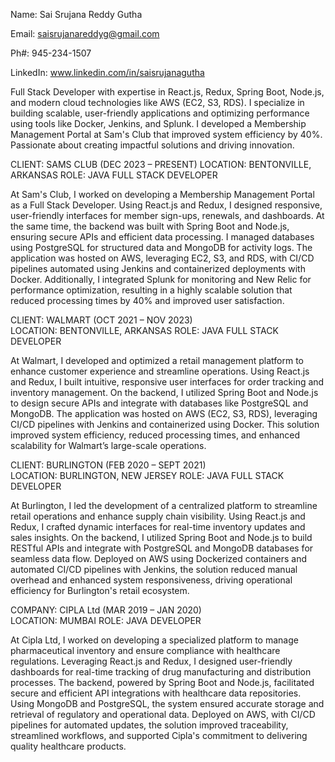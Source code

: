 Name: Sai Srujana Reddy Gutha

Email: saisrujanareddyg@gmail.com

Ph#: 945-234-1507

LinkedIn: www.linkedin.com/in/saisrujanagutha



Full Stack Developer with expertise in React.js, Redux, Spring Boot, Node.js, and modern cloud technologies like AWS (EC2, S3, RDS). I specialize in building scalable, user-friendly applications and optimizing performance using tools like Docker, Jenkins, and Splunk. I developed a Membership Management Portal at Sam's Club that improved system efficiency by 40%. Passionate about creating impactful solutions and driving innovation.

CLIENT: SAMS CLUB							    		(DEC 2023 – PRESENT)
LOCATION: BENTONVILLE, ARKANSAS
ROLE: JAVA FULL STACK DEVELOPER

At Sam's Club, I worked on developing a Membership Management Portal as a Full Stack Developer. Using React.js and Redux, I designed responsive, user-friendly interfaces for member sign-ups, renewals, and dashboards. At the same time, the backend was built with Spring Boot and Node.js, ensuring secure APIs and efficient data processing. I managed databases using PostgreSQL for structured data and MongoDB for activity logs. The application was hosted on AWS, leveraging EC2, S3, and RDS, with CI/CD pipelines automated using Jenkins and containerized deployments with Docker. Additionally, I integrated Splunk for monitoring and New Relic for performance optimization, resulting in a highly scalable solution that reduced processing times by 40% and improved user satisfaction.

CLIENT: WALMART									(OCT 2021 – NOV 2023)	
LOCATION: BENTONVILLE, ARKANSAS
ROLE: JAVA FULL STACK DEVELOPER

At Walmart, I developed and optimized a retail management platform to enhance customer experience and streamline operations. Using React.js and Redux, I built intuitive, responsive user interfaces for order tracking and inventory management. On the backend, I utilized Spring Boot and Node.js to design secure APIs and integrate with databases like PostgreSQL and MongoDB. The application was hosted on AWS (EC2, S3, RDS), leveraging CI/CD pipelines with Jenkins and containerized using Docker. This solution improved system efficiency, reduced processing times, and enhanced scalability for Walmart’s large-scale operations.


CLIENT: BURLINGTON									(FEB 2020 – SEPT 2021)	
LOCATION: BURLINGTON, NEW JERSEY
ROLE: JAVA FULL STACK DEVELOPER

At Burlington, I led the development of a centralized platform to streamline retail operations and enhance supply chain visibility. Using React.js and Redux, I crafted dynamic interfaces for real-time inventory updates and sales insights. On the backend, I utilized Spring Boot and Node.js to build RESTful APIs and integrate with PostgreSQL and MongoDB databases for seamless data flow. Deployed on AWS using Dockerized containers and automated CI/CD pipelines with Jenkins, the solution reduced manual overhead and enhanced system responsiveness, driving operational efficiency for Burlington's retail ecosystem.


COMPANY: CIPLA Ltd									(MAR 2019 – JAN 2020)	
LOCATION: MUMBAI
ROLE: JAVA DEVELOPER

At Cipla Ltd, I worked on developing a specialized platform to manage pharmaceutical inventory and ensure compliance with healthcare regulations. Leveraging React.js and Redux, I designed user-friendly dashboards for real-time tracking of drug manufacturing and distribution processes. The backend, powered by Spring Boot and Node.js, facilitated secure and efficient API integrations with healthcare data repositories. Using MongoDB and PostgreSQL, the system ensured accurate storage and retrieval of regulatory and operational data. Deployed on AWS, with CI/CD pipelines for automated updates, the solution improved traceability, streamlined workflows, and supported Cipla's commitment to delivering quality healthcare products.





